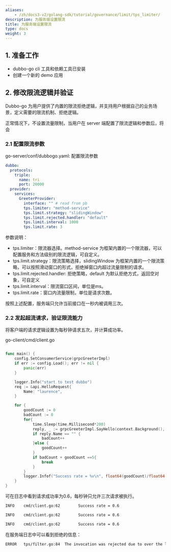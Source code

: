 ```yaml
---
aliases:
    - /zh/docs3-v2/golang-sdk/tutorial/governance/limit/tps_limiter/
description: 为服务端设置限流
title: 为服务端设置限流
type: docs
weight: 3
---
```



## 1. 准备工作

- dubbo-go cli 工具和依赖工具已安装
- 创建一个新的 demo 应用

## 2. 修改限流逻辑并验证

Dubbo-go 为用户提供了内置的限流拒绝逻辑，并支持用户根据自己的业务场景，定义需要的限流机制、拒绝逻辑。

正常情况下，不设置流量限制，当用户在 server 端配置了限流逻辑和参数后，将会

### 2.1 配置限流参数

go-server/conf/dubbogo.yaml: 配置限流参数

```yaml
dubbo:
  protocols:
    triple:
      name: tri
      port: 20000
  provider:
    services:
      GreeterProvider:
        interface: "" # read from pb
        tps.limiter: "method-service"
        tps.limit.strategy: "slidingWindow" 
        tps.limit.rejected.handler: "default"
        tps.limit.interval: 1000 
        tps.limit.rate: 3

```

参数说明：

- tps.limiter：限流器选择。method-service 为框架内置的一个限流器，可以配置服务和方法级别的限流逻辑，可自定义。
- tps.limit.strategy：限流策略选择，slidingWindow 为框架内置的一个限流策略，可以按照滑动窗口的形式，拒绝掉窗口内超过流量限制的请求。
- tps.limit.rejected.handler: 拒绝策略，default 为默认拒绝方式，返回空对象，可自定义
- tps.limit.interval：限流窗口区间，单位是ms。
- tps.limit.rate：窗口内流量限制，单位是请求次数。

按照上述配置，服务端只允许当前接口在一秒内被调用三次。

### 2.2 发起超流请求，验证限流能力

将客户端的请求逻辑设置为每秒钟请求五次，并计算成功率。

go-client/cmd/client.go

```go

func main() {
	config.SetConsumerService(grpcGreeterImpl)
	if err := config.Load(); err != nil {
		panic(err)
	}

	logger.Info("start to test dubbo")
	req := &api.HelloRequest{
		Name: "laurence",
	}

	for {
		goodCount := 0
		badCount := 0
		for{
			time.Sleep(time.Millisecond*200)
			reply, _ := grpcGreeterImpl.SayHello(context.Background(), req)
			if reply.Name == "" {
				badCount++
			}else {
				goodCount++
			}
			if badCount + goodCount ==5{
				break
			}
		}
		logger.Infof("Success rate = %v\n", float64(goodCount)/float64(goodCount + badCount))
	}
}
```

可在日志中看到请求成功率为0.6，每秒钟只允许三次请求被执行。

```bash
INFO    cmd/client.go:62        Success rate = 0.6

INFO    cmd/client.go:62        Success rate = 0.6

INFO    cmd/client.go:62        Success rate = 0.6
```

在服务端日志中可以看到拒绝的信息：

```bash
ERROR   tps/filter.go:84  The invocation was rejected due to over the limiter limitation...
```
